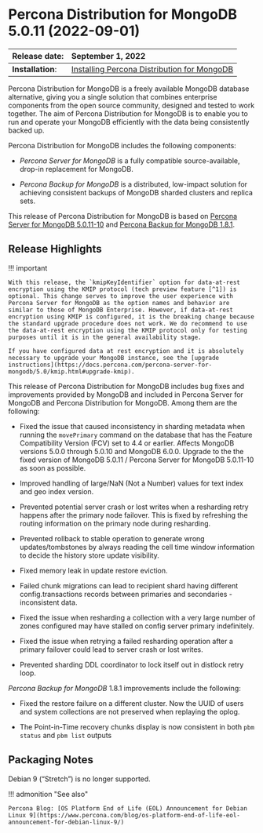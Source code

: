 # Percona Distribution for MongoDB 5.0.11 (2022-09-01)

| Release date:     | September 1, 2022      |
|:------------------|:----------------------|
| **Installation**: | [Installing Percona Distribution for MongoDB](installation.md) |


Percona Distribution for MongoDB is a freely available MongoDB database alternative, giving you a single solution that combines enterprise components from the open source community, designed and tested to work together. The aim of Percona Distribution for MongoDB is to enable you to run and operate your
MongoDB efficiently with the data being consistently backed up.

Percona Distribution for MongoDB includes the following components:

* *Percona Server for MongoDB* is a fully compatible source-available, drop-in replacement
for MongoDB.

* *Percona Backup for MongoDB* is a distributed, low-impact solution for achieving
consistent backups of MongoDB sharded clusters and replica sets.

This release of Percona Distribution for MongoDB is based on [Percona Server for MongoDB 5.0.11-10](https://docs.percona.com/percona-server-for-mongodb/5.0/release_notes/5.0.11-10.html) and [Percona Backup for MongoDB 1.8.1](https://docs.percona.com/percona-backup-mongodb/release-notes/1.8.1.html).

## Release Highlights

!!! important

    With this release, the `kmipKeyIdentifier` option for data-at-rest encryption using the KMIP protocol (tech preview feature [^1]) is optional. This change serves to improve the user experience with Percona Server for MongoDB as the option names and behavior are similar to those of MongoDB Enterprise. However, if data-at-rest encryption using KMIP is configured, it is the breaking change because the standard upgrade procedure does not work. We do recommend to use the data-at-rest encryption using the KMIP protocol only for testing purposes until it is in the general availability stage.

    If you have configured data at rest encryption and it is absolutely necessary to upgrade your MongoDB instance, see the [upgrade instructions](https://docs.percona.com/percona-server-for-mongodb/5.0/kmip.html#upgrade-kmip).

This release of Percona Distribution for MongoDB includes bug fixes and improvements provided by MongoDB and included in Percona Server for MongoDB and Percona Distribution for MongoDB. Among them are the following:

* Fixed the issue that caused inconsistency in sharding metadata when running the `movePrimary` command on the database that has the Feature Compatibility Version (FCV) set to 4.4 or earlier. Affects MongoDB versions 5.0.0 through 5.0.10 and MongoDB 6.0.0. Upgrade to the the fixed version of MongoDB 5.0.11 / Percona Server for MongoDB 5.0.11-10 as soon as possible.

* Improved handling of large/NaN (Not a Number) values for text index and geo index version.

* Prevented potential server crash or lost writes when a resharding retry happens after the primary node failover. This is fixed by refreshing the routing information on the primary node during resharding.

* Prevented rollback to stable operation to generate wrong updates/tombstones by always reading the cell time window information to decide the history store update visibility.

* Fixed memory leak in update restore eviction.

* Failed chunk migrations can lead to recipient shard having different config.transactions records between primaries and secondaries - inconsistent data.

* Fixed the issue when resharding a collection with a very large number of zones configured may have stalled on config server primary indefinitely.

* Fixed the issue when retrying a failed resharding operation after a primary failover could lead to server crash or lost writes.

* Prevented sharding DDL coordinator to lock itself out in distlock retry loop.

*Percona Backup for MongoDB* 1.8.1 improvements include the following:

* Fixed the restore failure on a different cluster. Now the UUID of users and system collections are not preserved when replaying the oplog.

* The Point-in-Time recovery chunks display is now consistent in both `pbm status` and `pbm list` outputs

## Packaging Notes

Debian 9 (“Stretch”) is no longer supported.

!!! admonition "See also"

    Percona Blog: [OS Platform End of Life (EOL) Announcement for Debian Linux 9](https://www.percona.com/blog/os-platform-end-of-life-eol-announcement-for-debian-linux-9/)

[^1]: Tech Preview Features are not yet ready for enterprise use and are not included in support via SLA. They are included in this release so that users can provide feedback prior to the full release of the feature in a future GA release (or removal of the feature if it is deemed not useful). This functionality can change (APIs, CLIs, etc.) from tech preview to GA.